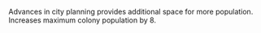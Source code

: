 Advances in city planning provides additional space for more population. Increases maximum colony population by 8.